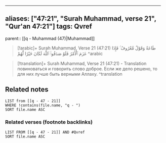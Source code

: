 
---
aliases: ["47:21", "Surah Muhammad, verse 21", "Qur'an 47:21"]
tags: Qvref
---

parent:: [[q - Muhammad (47)|Muhammad]]

> [!arabic]+ Surah Muhammad, Verse 21 (47:21)
> <span class="quran-arabic">طَاعَةٌ وَقَوْلٌ مَّعْرُوفٌ ۚ فَإِذَا عَزَمَ ٱلْأَمْرُ فَلَوْ صَدَقُوا۟ ٱللَّهَ لَكَانَ خَيْرًا لَّهُمْ</span>
^arabic

> [!translation]+ Surah Muhammad, Verse 21 (47:21) - Translation
> повиноваться и говорить слово доброе. Если же дело решено, то для них лучше быть верными Аллаху.
^translation



## Related notes
```dataview
LIST from [[q - 47 - 21]]
WHERE !contains(file.name, "q - ")
SORT file.name ASC
```

### Related verses (footnote backlinks)
```dataview
LIST FROM [[q - 47 - 21]] AND #Qvref
SORT file.name ASC
```

